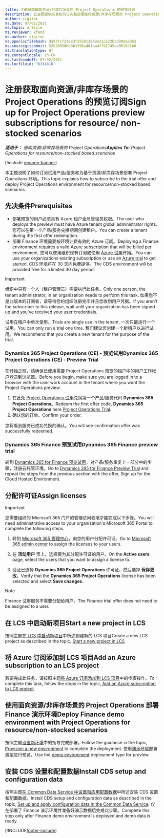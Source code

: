 ```yaml
---
title: 注册获取面向资源/非库存场景的 Project Operations 的预览订阅
description: 此主题提供有关如何订阅和部署面向资源/非库存场景的 Project Operations。
author: sigitac
ms.date: 07/02/2021
ms.topic: article
ms.reviewer: kfend
ms.author: sigitac
ms.openlocfilehash: da93fcf23ee3f255812842e31cb22b5d39daa963
ms.sourcegitcommit: 52b26950bb3b1596ad81aa4ff91745ee9615d1b0
ms.translationtype: HT
ms.contentlocale: zh-CN
ms.lasthandoff: 07/02/2021
ms.locfileid: "6334816"
---
```

# <a name="sign-up-for-project-operations-preview-subscriptions-for-resource-non-stocked-scenarios"></a><span data-ttu-id="9c622-103">注册获取面向资源/非库存场景的 Project Operations 的预览订阅</span><span class="sxs-lookup"><span data-stu-id="9c622-103">Sign up for Project Operations preview subscriptions for resource/ non-stocked scenarios</span></span>

<span data-ttu-id="9c622-104">_**适用于：** 面向资源/非库存场景的 Project Operations_</span><span class="sxs-lookup"><span data-stu-id="9c622-104">_**Applies To:** Project Operations for resource/non-stocked based scenarios_</span></span>

[!include [rename-banner](~/includes/cc-data-platform-banner.md)]

<span data-ttu-id="9c622-105">本主题说明了如何订阅试用产品/服务和为基于资源/非库存场景部署 Project Operations 环境。</span><span class="sxs-lookup"><span data-stu-id="9c622-105">This topic explains how to subscribe to the trial offer and deploy Project Operations environment for resource/non-stocked based scenarios.</span></span>

## <a name="prerequisites"></a><span data-ttu-id="9c622-106">先决条件</span><span class="sxs-lookup"><span data-stu-id="9c622-106">Prerequisites</span></span>
- <span data-ttu-id="9c622-107">部署预览的用户必须具有 Azure 租户全局管理员权限。</span><span class="sxs-lookup"><span data-stu-id="9c622-107">The user who deploys the preview must have Azure tenant global administrator rights.</span></span> <span data-ttu-id="9c622-108">您可以在第一个产品/服务兑换期间创建租户。</span><span class="sxs-lookup"><span data-stu-id="9c622-108">You can create a tenant during the first offer redemption.</span></span> 
- <span data-ttu-id="9c622-109">部署 Finance 环境需要按环境计费有效的 Azure 订阅。</span><span class="sxs-lookup"><span data-stu-id="9c622-109">Deploying a Finance environment requires a valid Azure subscription that will be billed per environment.</span></span> <span data-ttu-id="9c622-110">您可以使用组织现有订阅或使用 [Azure 试用](https://azure.microsoft.com/en-us/free/)开始。</span><span class="sxs-lookup"><span data-stu-id="9c622-110">You can use your organizations existing subscription or use an [Azure trial](https://azure.microsoft.com/en-us/free/) to get started.</span></span> <span data-ttu-id="9c622-111">CDS 环境将在 30 天内免费提供。</span><span class="sxs-lookup"><span data-stu-id="9c622-111">The CDS environment will be provided free for a limited 30 day period.</span></span>

> [!IMPORTANT]
> <span data-ttu-id="9c622-112">组织中只有一个人（租户管理员）需要执行此任务。</span><span class="sxs-lookup"><span data-stu-id="9c622-112">Only one person, the tenant administrator, in an organization needs to perform this task.</span></span> <span data-ttu-id="9c622-113">如果您不是此版本的订阅者，请等待您的组织注册完毕并且您收到用户凭据。</span><span class="sxs-lookup"><span data-stu-id="9c622-113">If you aren't the subscriber to this release, wait until your organization has been signed up and you've received your user credentials.</span></span>
> 
> <span data-ttu-id="9c622-114">试用在租户中单次使用。</span><span class="sxs-lookup"><span data-stu-id="9c622-114">Trials are single use in the tenant.</span></span> <span data-ttu-id="9c622-115">一次只能运行一个试用。</span><span class="sxs-lookup"><span data-stu-id="9c622-115">You can only run a trial one time.</span></span> <span data-ttu-id="9c622-116">我们建议您创建一个新租户以进行试用。</span><span class="sxs-lookup"><span data-stu-id="9c622-116">We recommend that you create a new tenant for the purpose of the trial.</span></span>


### <a name="dynamics-365-project-operations-ce---preview-trial"></a><span data-ttu-id="9c622-117">Dynamics 365 Project Operations (CE) - 预览试用</span><span class="sxs-lookup"><span data-stu-id="9c622-117">Dynamics 365 Project Operations (CE) - Preview Trial</span></span> 

<span data-ttu-id="9c622-118">在开始之前，请确保已使用需要 Project Operations 预览的租户中的用户工作帐户登录到浏览器。</span><span class="sxs-lookup"><span data-stu-id="9c622-118">Before you begin, make sure you are logged in to a browser with the user work account in the tenant where you want the Project Operations preview.</span></span>

1. <span data-ttu-id="9c622-119">在此处 [Project Operations 试用](https://aka.ms/try-po)兑换第一个产品/服务代码 **Dynamics 365 Project Operations**。</span><span class="sxs-lookup"><span data-stu-id="9c622-119">Redeem the first offer code, **Dynamics 365 Project Operations** here [Project Operations Trial](https://aka.ms/try-po).</span></span>
2. <span data-ttu-id="9c622-120">确认您的订单。</span><span class="sxs-lookup"><span data-stu-id="9c622-120">Confirm your order.</span></span>

  <span data-ttu-id="9c622-121">您将看到服务已成功兑换的确认。</span><span class="sxs-lookup"><span data-stu-id="9c622-121">You will see confirmation offer was successfully redeemed.</span></span>

### <a name="dynamics-365-finance-preview-trial"></a><span data-ttu-id="9c622-122">Dynamics 365 Finance 预览试用</span><span class="sxs-lookup"><span data-stu-id="9c622-122">Dynamics 365 Finance preview trial</span></span>

<span data-ttu-id="9c622-123">转到 [Dynamics 365 for Finance 预览试用](https://aka.ms/trypoche)，对产品/服务重复上一部分中的步骤，注册云托管环境。</span><span class="sxs-lookup"><span data-stu-id="9c622-123">Go to [Dynamics 365 for Finance Preview Trial](https://aka.ms/trypoche) and repeat the steps from the previous section with the offer, Sign up for the Cloud Hosted Environment.</span></span>  

## <a name="assign-licenses"></a><span data-ttu-id="9c622-124">分配许可证</span><span class="sxs-lookup"><span data-stu-id="9c622-124">Assign licenses</span></span>

> [!IMPORTANT]
> <span data-ttu-id="9c622-125">您需要组织的 Microsoft 365 门户的管理访问权限才能完成以下步骤。</span><span class="sxs-lookup"><span data-stu-id="9c622-125">You will need administrative access to your organization's Microsoft 365 Portal to complete the following steps.</span></span>

1. <span data-ttu-id="9c622-126">转到 [Microsoft 365 管理中心](https://portal.office.com/)，向您的用户分配许可证。</span><span class="sxs-lookup"><span data-stu-id="9c622-126">Go to [Microsoft 365 admin center](https://portal.office.com/) to assign the licenses to your users.</span></span>

2. <span data-ttu-id="9c622-127">在 **活动用户** 页上，选择要为其分配许可证的用户。</span><span class="sxs-lookup"><span data-stu-id="9c622-127">On the **Active users** page, select the users that you want to assign a license to.</span></span>

3. <span data-ttu-id="9c622-128">验证已选择 **Dynamics 365 Project Operations** 许可证，然后选择 **保存更改**。</span><span class="sxs-lookup"><span data-stu-id="9c622-128">Verify that the **Dynamics 365 Project Operations** license has been selected and select **Save changes**.</span></span>

> [!NOTE]
> <span data-ttu-id="9c622-129">Finance 试用服务不需要分配给用户。</span><span class="sxs-lookup"><span data-stu-id="9c622-129">The Finance trial offer does not need to be assigned to a user.</span></span>

## <a name="start-a-new-project-in-lcs"></a><span data-ttu-id="9c622-130">在 LCS 中启动新项目</span><span class="sxs-lookup"><span data-stu-id="9c622-130">Start a new project in LCS</span></span>

<span data-ttu-id="9c622-131">按照主题[在 LCS 中启动新项目](create-lcs-project.md)中所述创建新的 LCS 项目</span><span class="sxs-lookup"><span data-stu-id="9c622-131">Create a new LCS project as described in the topic, [Start a new project in LCS](create-lcs-project.md)</span></span>

## <a name="add-an-azure-subscription-to-an-lcs-project"></a><span data-ttu-id="9c622-132">将 Azure 订阅添加到 LCS 项目</span><span class="sxs-lookup"><span data-stu-id="9c622-132">Add an Azure subscription to an LCS project</span></span>

<span data-ttu-id="9c622-133">若要完成此任务，请按照主题[将 Azure 订阅添加到 LCS 项目](resource-add-azure-subscription-lcs-project.md)中的步骤操作。</span><span class="sxs-lookup"><span data-stu-id="9c622-133">To complete this task, follow the steps in the topic, [Add an Azure subscription to LCS project](resource-add-azure-subscription-lcs-project.md).</span></span>

## <a name="deploy-finance-demo-environment-with-project-operations-for-resourcenon-stocked-scenarios"></a><span data-ttu-id="9c622-134">使用面向资源/非库存场景的 Project Operations 部署 Finance 演示环境</span><span class="sxs-lookup"><span data-stu-id="9c622-134">Deploy Finance demo environment with Project Operations for resource/non-stocked scenarios</span></span>

<span data-ttu-id="9c622-135">按照主题[设置新环境](resource-provision-new-environment.md)中的指导完成部署。</span><span class="sxs-lookup"><span data-stu-id="9c622-135">Follow the guidance in the topic, [Provision a new environment](resource-provision-new-environment.md) to complete the deployment.</span></span> <span data-ttu-id="9c622-136">使用[演示环境](/dynamics365/fin-ops-core/dev-itpro/deployment/deploy-demo-environment)部署类型进行预览。</span><span class="sxs-lookup"><span data-stu-id="9c622-136">Use the [demo environment](/dynamics365/fin-ops-core/dev-itpro/deployment/deploy-demo-environment) deployment type for preview.</span></span> 

## <a name="install-cds-setup-and-configuration-data"></a><span data-ttu-id="9c622-137">安装 CDS 设置和配置数据</span><span class="sxs-lookup"><span data-stu-id="9c622-137">Install CDS setup and configuration data</span></span>

<span data-ttu-id="9c622-138">按照主题[在 Common Data Service 中设置和应用配置数据](resource-apply-pro-setup-config-data.md)中所述安装 CDS 设置和配置数据。</span><span class="sxs-lookup"><span data-stu-id="9c622-138">Install CDS setup and configuration data as described in the topic, [Set up and apply configuration data in the Common Data Service](resource-apply-pro-setup-config-data.md).</span></span>
<span data-ttu-id="9c622-139">仅在部署了 Finance 演示环境并准备好演示数据后完成此步骤。</span><span class="sxs-lookup"><span data-stu-id="9c622-139">Complete this step only after Finance demo environment is deployed and demo data is ready.</span></span>


[!INCLUDE[footer-include](../includes/footer-banner.md)]
